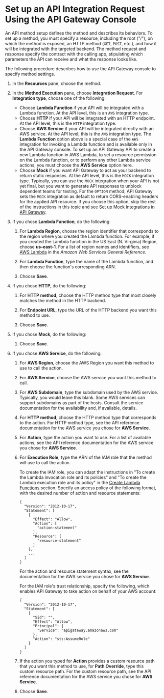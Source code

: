 # Set up an API Integration Request Using the API Gateway Console<a name="how-to-method-settings-console"></a>

 An API method setup defines the method and describes its behaviors\. To set up a method, you must specify a resource, including the root \("/"\), on which the method is exposed, an HTTP method \(`GET`, `POST`, etc\.\), and how it will be integrated with the targeted backend\. The method request and response specify the contract with the calling app, stipulating which parameters the API can receive and what the response looks like\. 

 The following procedure describes how to use the API Gateway console to specify method settings\. 

1. In the **Resources** pane, choose the method\.

1. In the **Method Execution** pane, choose **Integration Request**\. For **Integration type**, choose one of the following:
   + Choose **Lambda Function** if your API will be integrated with a Lambda function\. At the API level, this is an `AWS` integration type\.
   + Choose **HTTP** if your API will be integrated with an HTTP endpoint\. At the API level, this is the `HTTP` integration type\.
   + Choose **AWS Service** if your API will be integrated directly with an AWS service\. At the API level, this is the `AWS` integration type\. The **Lambda Function** option above is a special case of the `AWS` integration for invoking a Lambda function and is available only in the API Gateway console\. To set up an API Gateway API to create a new Lambda function in AWS Lambda, to set a resource permission on the Lambda function, or to perform any other Lambda service actions, you must choose the **AWS Service** option here\.
   +  Choose **Mock** if you want API Gateway to act as your backend to return static responses\. At the API level, this is the `MOCK` integration type\. Typically, you can use the `MOCK` integration when your API is not yet final, but you want to generate API responses to unblock dependent teams for testing\. For the `OPTION` method, API Gateway sets the `MOCK` integration as default to return CORS\-enabling headers for the applied API resource\. If you choose this option, skip the rest of the instructions in this topic and see [Set up Mock Integrations in API Gateway](how-to-mock-integration.md)\.

1. If you chose **Lambda Function**, do the following:

   1. For **Lambda Region**, choose the region identifier that corresponds to the region where you created the Lambda function\. For example, if you created the Lambda function in the US East \(N\. Virginia\) Region, choose **us\-east\-1**\. For a list of region names and identifiers, see [AWS Lambda](https://docs.aws.amazon.com/general/latest/gr/rande.html#lambda_region) in the *Amazon Web Services General Reference*\.

   1. For **Lambda Function**, type the name of the Lambda function, and then choose the function's corresponding ARN\.

   1. Choose **Save**\.

1. If you chose **HTTP**, do the following:

   1. For **HTTP method**, choose the HTTP method type that most closely matches the method in the HTTP backend\.

   1. For **Endpoint URL**, type the URL of the HTTP backend you want this method to use\.

   1. Choose **Save**\.

1. If you chose **Mock**, do the following:

   1. Choose **Save**\.

1. If you chose **AWS Service**, do the following:

   1. For **AWS Region**, choose the AWS Region you want this method to use to call the action\.

   1. For **AWS Service**, choose the AWS service you want this method to call\.

   1.  For **AWS Subdomain**, type the subdomain used by the AWS service\. Typically, you would leave this blank\. Some AWS services can support subdomains as part of the hosts\. Consult the service documentation for the availability and, if available, details\. 

   1. For **HTTP method**, choose the HTTP method type that corresponds to the action\. For HTTP method type, see the API reference documentation for the AWS service you chose for **AWS Service**\.

   1. For **Action**, type the action you want to use\. For a list of available actions, see the API reference documentation for the AWS service you chose for **AWS Service**\.

   1. For **Execution Role**, type the ARN of the IAM role that the method will use to call the action\.

      To create the IAM role, you can adapt the instructions in "To create the Lambda invocation role and its policies" and "To create the Lambda execution role and its policy" in the [Create Lambda Functions](getting-started-lambda-non-proxy-integration.md#getting-started-new-lambda) section\. Specify an access policy of the following format, with the desired number of action and resource statements:

      ```
      {
        "Version": "2012-10-17",
        "Statement": [
          {
            "Effect": "Allow",
            "Action": [
              "action-statement"
            ],
            "Resource": [
              "resource-statement"
            ]
          },
          ...
        ]
      }
      ```

      For the action and resource statement syntax, see the documentation for the AWS service you chose for **AWS Service**\.

      For the IAM role's trust relationship, specify the following, which enables API Gateway to take action on behalf of your AWS account:

      ```
      {
        "Version": "2012-10-17",
        "Statement": [
          {
            "Sid": "",
            "Effect": "Allow",
            "Principal": {
              "Service": "apigateway.amazonaws.com"
            },
            "Action": "sts:AssumeRole"
          }
        ]
      }
      ```

   1. If the action you typed for **Action** provides a custom resource path that you want this method to use, for **Path Override**, type this custom resource path\. For the custom resource path, see the API reference documentation for the AWS service you chose for **AWS Service**\.

   1. Choose **Save**\.